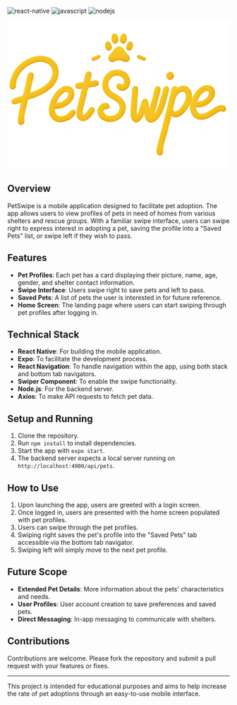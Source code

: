 ![react-native](https://img.shields.io/badge/React_Native-20232A?style=for-the-badge&logo=react&logoColor=61DAFB)
![javascript](https://img.shields.io/badge/JavaScript-323330?style=for-the-badge&logo=javascript&logoColor=F7DF1E)
![nodejs](https://img.shields.io/badge/Node.js-43853D?style=for-the-badge&logo=node.js&logoColor=white)


![PetSwipe Logo](assets/PetSwipeLogo.png "PetSwipe Logo")



## Overview

PetSwipe is a mobile application designed to facilitate pet adoption. The app allows users to view profiles of pets in need of homes from various shelters and rescue groups. With a familiar swipe interface, users can swipe right to express interest in adopting a pet, saving the profile into a "Saved Pets" list, or swipe left if they wish to pass.

## Features

- **Pet Profiles**: Each pet has a card displaying their picture, name, age, gender, and shelter contact information.
- **Swipe Interface**: Users swipe right to save pets and left to pass.
- **Saved Pets**: A list of pets the user is interested in for future reference.
- **Home Screen**: The landing page where users can start swiping through pet profiles after logging in.

## Technical Stack

- **React Native**: For building the mobile application.
- **Expo**: To facilitate the development process.
- **React Navigation**: To handle navigation within the app, using both stack and bottom tab navigators.
- **Swiper Component**: To enable the swipe functionality.
- **Node.js**: For the backend server.
- **Axios**: To make API requests to fetch pet data.

## Setup and Running

1. Clone the repository.
2. Run `npm install` to install dependencies.
3. Start the app with `expo start`.
4. The backend server expects a local server running on `http://localhost:4000/api/pets`.

## How to Use

1. Upon launching the app, users are greeted with a login screen.
2. Once logged in, users are presented with the home screen populated with pet profiles.
3. Users can swipe through the pet profiles.
4. Swiping right saves the pet's profile into the "Saved Pets" tab accessible via the bottom tab navigator.
5. Swiping left will simply move to the next pet profile.

## Future Scope

- **Extended Pet Details**: More information about the pets' characteristics and needs.
- **User Profiles**: User account creation to save preferences and saved pets.
- **Direct Messaging**: In-app messaging to communicate with shelters.

## Contributions

Contributions are welcome. Please fork the repository and submit a pull request with your features or fixes.

---

This project is intended for educational purposes and aims to help increase the rate of pet adoptions through an easy-to-use mobile interface.

